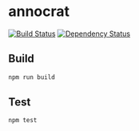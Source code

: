 # annocrat

[![Build Status](https://travis-ci.org/gigamorph/annocrat.svg?branch=master)](https://travis-ci.org/gigamorph/annocrat) [![Dependency Status](https://gemnasium.com/badges/github.com/gigamorph/annocrat.svg)](https://gemnasium.com/github.com/gigamorph/annocrat)

## Build

```bash
npm run build
```

## Test

```bash
npm test
```
